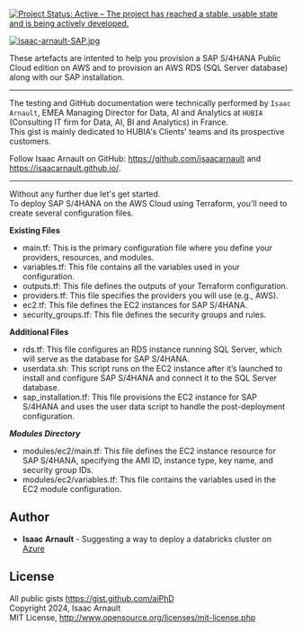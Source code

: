 [![Project Status: Active – The project has reached a stable, usable state and is being actively developed.](https://www.repostatus.org/badges/latest/active.svg)](https://www.repostatus.org/#active)

[![isaac-arnault-SAP.jpg](https://i.postimg.cc/6qhJFQs5/isaac-arnault-SAP.jpg)](https://postimg.cc/H8jhydsf)

These artefacts are intented to help you provision a SAP S/4HANA Public Cloud edition on AWS and to provision an AWS RDS (SQL Server database) along with our SAP installation.

<hr>

The testing and GitHub documentation were technically performed by `Isaac Arnault`, EMEA Managing Director for Data, AI and Analytics at `HUBIA` (Consulting IT firm for Data, AI, BI and Analytics) in France.<br>This gist is mainly dedicated to HUBIA's Clients' teams and its prospective customers. <br>

Follow Isaac Arnault on GitHub: https://github.com/isaacarnault and https://isaacarnault.github.io/.

<hr>

Without any further due let's get started.<br>
To deploy SAP S/4HANA on the AWS Cloud using Terraform, you'll need to create several configuration files.

****Existing Files****<br>
- main.tf: This is the primary configuration file where you define your providers, resources, and modules.<br>
- variables.tf: This file contains all the variables used in your configuration.<br>
- outputs.tf: This file defines the outputs of your Terraform configuration.<br>
- providers.tf: This file specifies the providers you will use (e.g., AWS).<br>
- ec2.tf: This file defines the EC2 instances for SAP S/4HANA.<br>
- security_groups.tf: This file defines the security groups and rules.<br>

****Additional Files****<br>
- rds.tf: This file configures an RDS instance running SQL Server, which will serve as the database for SAP S/4HANA.<br>
- userdata.sh: This script runs on the EC2 instance after it’s launched to install and configure SAP S/4HANA and connect it to the SQL Server database.<br>
- sap_installation.tf: This file provisions the EC2 instance for SAP S/4HANA and uses the user data script to handle the post-deployment configuration.<br>

***Modules Directory***<br>
- modules/ec2/main.tf: This file defines the EC2 instance resource for SAP S/4HANA, specifying the AMI ID, instance type, key name, and security group IDs.<br>
- modules/ec2/variables.tf: This file contains the variables used in the EC2 module configuration.<br>

## Author
* **Isaac Arnault** - Suggesting a way to deploy a databricks cluster on [Azure](https://azure.microsoft.com)

## License
All public gists https://gist.github.com/aiPhD<br>
Copyright 2024, Isaac Arnault<br>
MIT License, http://www.opensource.org/licenses/mit-license.php
